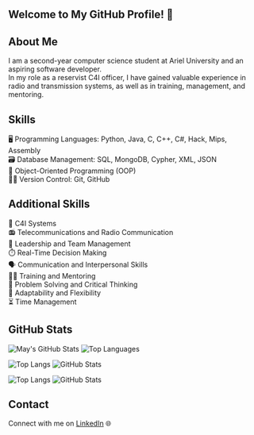 ## Welcome to My GitHub Profile! 👋

## About Me
I am a second-year computer science student at Ariel University and an aspiring software developer.<br>
In my role as a reservist C4I officer, I have gained valuable experience in radio and transmission systems, as well as in training, management, and mentoring.

## Skills
🖥️ Programming Languages: Python, Java, C, C++, C#, Hack, Mips, Assembly<br>
🗃️ Database Management: SQL, MongoDB, Cypher, XML, JSON<br>
🧩 Object-Oriented Programming (OOP)<br>
🧑‍💻 Version Control: Git, GitHub

## Additional Skills
📡 C4I Systems<br>
📻 Telecommunications and Radio Communication<br>
👥 Leadership and Team Management<br>
⏱️ Real-Time Decision Making<br>
🗣️ Communication and Interpersonal Skills<br>
🧑‍🏫 Training and Mentoring<br>
🧠 Problem Solving and Critical Thinking<br>
🔄 Adaptability and Flexibility<br>
⏳ Time Management<br>

## GitHub Stats
![May's GitHub Stats](https://github-readme-stats.vercel.app/api?username=MayRozen&show_icons=true&theme=radical)
![Top Languages](https://github-readme-stats.vercel.app/api/top-langs/?username=MayRozen&layout=compact&theme=radical)

![Top Langs](https://github-readme-stats.vercel.app/api/top-langs/?username=MayRozen&layout=compact&theme=dark&hide_border=true&langs_count=10)
![GitHub Stats](https://github-readme-stats.vercel.app/api?username=MayRozen&show_icons=true&count_private=true&theme=dark&hide_border=true)

![Top Langs](https://github-readme-stats.vercel.app/api/top-langs/?username=MayRozen&layout=compact&theme=gruvbox&hide_border=true&langs_count=10)
![GitHub Stats](https://github-readme-stats.vercel.app/api?username=MayRozen&show_icons=true&count_private=true&theme=gruvbox&hide_border=true)




## Contact
Connect with me on [LinkedIn](https://www.linkedin.com/in/may-rozen-4b07bb324?utm_source=share&utm_campaign=share_via&utm_content=profile&utm_medium=ios_app ) 🌐

<!--
**MayRozen/MayRozen** is a ✨ _special_ ✨ repository because its `README.md` (this file) appears on your GitHub profile.

Here are some ideas to get you started:

- 🔭 I’m currently working on ...
- 🌱 I’m currently learning ...
- 👯 I’m looking to collaborate on ...
- 🤔 I’m looking for help with ...
- 💬 Ask me about ...
- 📫 How to reach me: ...
- 😄 Pronouns: ...
- ⚡ Fun fact: ...
-->
